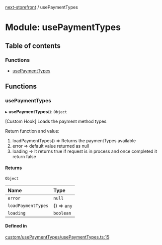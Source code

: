[next-storefront](../README.md) / usePaymentTypes

# Module: usePaymentTypes

## Table of contents

### Functions

- [usePaymentTypes](usePaymentTypes.md#usepaymenttypes)

## Functions

### usePaymentTypes

▸ **usePaymentTypes**(): `Object`

[Custom Hook] Loads the payment method types

Return function and value:
1. loadPaymentTypes() => Returns the paymentTypes available
2. error => default value returned as null
3. loading => It returns true if request is in process and once completed it return false

#### Returns

`Object`

| Name | Type |
| :------ | :------ |
| `error` | ``null`` |
| `loadPaymentTypes` | () => `any` |
| `loading` | `boolean` |

#### Defined in

[custom/usePaymentTypes/usePaymentTypes.ts:15](https://github.com/KiboSoftware/nextjs-storefront/blob/474c22ea/hooks/custom/usePaymentTypes/usePaymentTypes.ts#L15)
